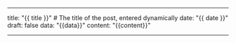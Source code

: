 ---

title: "{{ title }}" # The title of the post, entered dynamically
date: "{{ date }}"
draft: false
data: "{{data}}"
content: "{{content}}"

---
